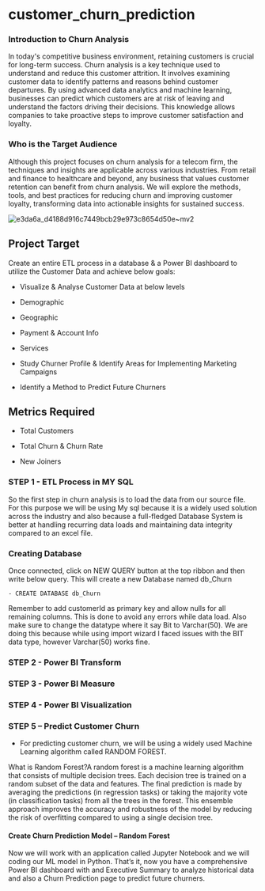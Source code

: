 # customer_churn_prediction

### Introduction to Churn Analysis

In today's competitive business environment, retaining customers is crucial for long-term success. Churn analysis is a key technique used to understand and reduce this customer attrition. It involves examining customer data to identify patterns and reasons behind customer departures. By using advanced data analytics and machine learning, businesses can predict which customers are at risk of leaving and understand the factors driving their decisions. This knowledge allows companies to take proactive steps to improve customer satisfaction and loyalty.

### Who is the Target Audience

Although this project focuses on churn analysis for a telecom firm, the techniques and insights are applicable across various industries. From retail and finance to healthcare and beyond, any business that values customer retention can benefit from churn analysis. We will explore the methods, tools, and best practices for reducing churn and improving customer loyalty, transforming data into actionable insights for sustained success.

![e3da6a_d4188d916c7449bcb29e973c8654d50e~mv2](https://github.com/user-attachments/assets/88660485-ec5a-49f5-b9c1-b6c5cfa58ee1)

## Project Target

Create an entire ETL process in a database & a Power BI dashboard to utilize the Customer Data and achieve below goals:

- Visualize & Analyse Customer Data at below levels

- Demographic

- Geographic

- Payment & Account Info

- Services

- Study Churner Profile & Identify Areas for Implementing Marketing Campaigns

- Identify a Method to Predict Future Churners

 

## Metrics Required

- Total Customers

- Total Churn & Churn Rate

- New Joiners

### STEP 1 - ETL Process in  MY SQL 
So the first step in churn analysis is to load the data from our source file. For this purpose we will be using My sql because it is a widely used solution across the industry and also because a full-fledged Database System is better at handling recurring data loads and maintaining data integrity compared to an excel file.

### Creating Database
Once connected, click on NEW QUERY button at the top ribbon and then write below query. This will create a new Database named db_Churn

	- CREATE DATABASE db_Churn
 
 Remember to add customerId as primary key and allow nulls for all remaining columns. This is done to avoid any errors while data load. Also make sure to change the datatype where it say Bit to Varchar(50). We are doing this because while using import wizard I faced issues with the BIT data type, however Varchar(50) works fine.
 ### STEP 2 - Power BI Transform
 ### STEP 3 - Power BI Measure
 ### STEP 4 - Power BI Visualization

### STEP 5 – Predict Customer Churn

- For predicting customer churn, we will be using a widely used Machine Learning algorithm called RANDOM FOREST.

What is Random Forest?A random forest is a machine learning algorithm that consists of multiple decision trees. Each decision tree is trained on a random subset of the data and features. The final prediction is made by averaging the predictions (in regression tasks) or taking the majority vote (in classification tasks) from all the trees in the forest. This ensemble approach improves the accuracy and robustness of the model by reducing the risk of overfitting compared to using a single decision tree.

#### Create Churn Prediction Model – Random Forest

Now we will work with an application called Jupyter Notebook and we will coding our ML model in Python. That’s it, now you have a comprehensive Power BI dashboard with and Executive Summary to analyze historical data and also a Churn Prediction page to predict future churners.




